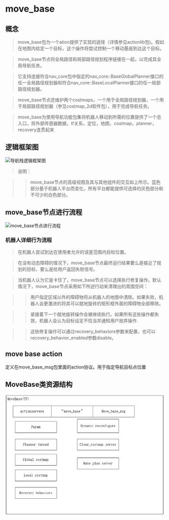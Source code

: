 # move_base

## 概念

> move_base包为一个ation提供了实现的途径（详情参见actionlib包)。假如在地图内给定一个目标，这个操作将尝试控制一个移动基座到达这个目标。

>move_base节点将全局路径和局部路径规划程序链接在一起，以完成其全局导航任务。

>它支持连接符合nav_core包中指定的nav_core::BaseGlobalPlanner接口的任一全局路径规划器和符合nav_core::BaseLocalPlanner接口的任一局部路径规划器。

>move_base节点还维护两个costmaps，一个用于全局路径规划器，一个用于局部路径规划器（参见costmap_2d软件包），用于完成导航任务。

>move_base为使用导航功能包集将机器人移动到所需的位置提供了一个总入口，将外部传感器数据，tf关系，定位，地图，costmap，planner，recovery连贯起来

## 逻辑框架图

![导航栈逻辑框架图](http://wiki.ros.org/move_base?action=AttachFile&do=get&target=overview_tf_small.png)

>说明：

>> move_base节点的高级视图及其与其他组件的交互如上所示。蓝色部分基于机器人平台而变化，所有平台都能提供可选择的灰色部分和不可少的白色部分。


## move_base节点进行流程

![move_base节点进行流程](http://wiki.ros.org/move_base?action=AttachFile&do=get&target=recovery_behaviors.png)

### 机器人详细行为流程

>在机器人尝试到达在使用者允许的误差范围内目标位置。

>在没有动态障碍的情况下，move_base节点最终运行结果要么是接近了规划的目标，要么是给用户返回失败信号。

>当机器人认为它是卡住了，move_base节点可以选择执行修复操作。默认情况下，move_base节点采用如下所述行动来清理出的周围空间：

>>用户指定区域以外的障碍物将从机器人的地图中清除。如果失败，机器人会更激进的将其可以就地旋转的矩形框外面的障碍物全部移除。

>>紧接着下一个就地旋转操作会被继续执行。如果所有这些操作都失效，机器人会认为目标设定不恰当并通知用户放弃操作.

>>这些修复操作可以通过recovery_behaviors参数来配置，也可以recovery_behavior_enabled参数disable。

## move base action

定义在move_base_msg包里面的action协议。用于指定导航目标点位置

## MoveBase类资源结构

 ![MoveBase资源](https://raw.githubusercontent.com/cf-zhang/documents/master/ros/image/resource.png)

